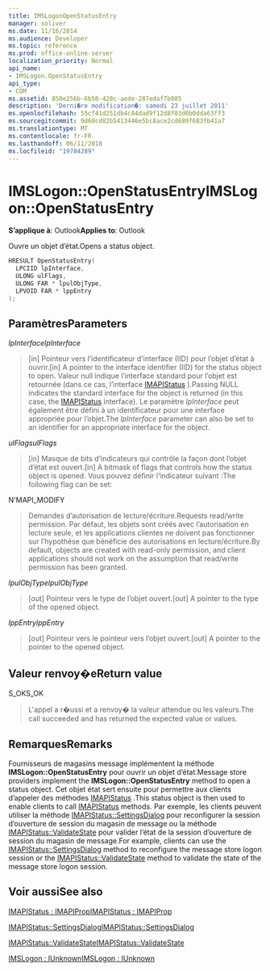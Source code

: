 ```yaml
---
title: IMSLogonOpenStatusEntry
manager: soliver
ms.date: 11/16/2014
ms.audience: Developer
ms.topic: reference
ms.prod: office-online-server
localization_priority: Normal
api_name:
- IMSLogon.OpenStatusEntry
api_type:
- COM
ms.assetid: 850e256b-6b50-428c-aede-287edaf7b005
description: 'Derni�re modification�: samedi 23 juillet 2011'
ms.openlocfilehash: 55cf41d251db4c84dad9f12d8f83d0b0dda63ff3
ms.sourcegitcommit: 9d60cd82b5413446e5bc8ace2cd689f683fb41a7
ms.translationtype: MT
ms.contentlocale: fr-FR
ms.lasthandoff: 06/11/2018
ms.locfileid: "19784289"
---
```

# <a name="imslogonopenstatusentry"></a><span data-ttu-id="b4921-103">IMSLogon::OpenStatusEntry</span><span class="sxs-lookup"><span data-stu-id="b4921-103">IMSLogon::OpenStatusEntry</span></span>

  
  
<span data-ttu-id="b4921-104">**S’applique à**: Outlook</span><span class="sxs-lookup"><span data-stu-id="b4921-104">**Applies to**: Outlook</span></span> 
  
<span data-ttu-id="b4921-105">Ouvre un objet d’état.</span><span class="sxs-lookup"><span data-stu-id="b4921-105">Opens a status object.</span></span>
  
```cpp
HRESULT OpenStatusEntry(
  LPCIID lpInterface,
  ULONG ulFlags,
  ULONG FAR * lpulObjType,
  LPVOID FAR * lppEntry
);
```

## <a name="parameters"></a><span data-ttu-id="b4921-106">Paramètres</span><span class="sxs-lookup"><span data-stu-id="b4921-106">Parameters</span></span>

 <span data-ttu-id="b4921-107">_lpInterface_</span><span class="sxs-lookup"><span data-stu-id="b4921-107">_lpInterface_</span></span>
  
> <span data-ttu-id="b4921-108">[in] Pointeur vers l’identificateur d’interface (IID) pour l’objet d’état à ouvrir.</span><span class="sxs-lookup"><span data-stu-id="b4921-108">[in] A pointer to the interface identifier (IID) for the status object to open.</span></span> <span data-ttu-id="b4921-109">Valeur null indique l’interface standard pour l’objet est retournée (dans ce cas, l’interface [IMAPIStatus](imapistatusimapiprop.md) ).</span><span class="sxs-lookup"><span data-stu-id="b4921-109">Passing NULL indicates the standard interface for the object is returned (in this case, the [IMAPIStatus](imapistatusimapiprop.md) interface).</span></span> <span data-ttu-id="b4921-110">Le paramètre _lpInterface_ peut également être défini à un identificateur pour une interface appropriée pour l’objet.</span><span class="sxs-lookup"><span data-stu-id="b4921-110">The  _lpInterface_ parameter can also be set to an identifier for an appropriate interface for the object.</span></span> 
    
 <span data-ttu-id="b4921-111">_ulFlags_</span><span class="sxs-lookup"><span data-stu-id="b4921-111">_ulFlags_</span></span>
  
> <span data-ttu-id="b4921-112">[in] Masque de bits d’indicateurs qui contrôle la façon dont l’objet d’état est ouvert.</span><span class="sxs-lookup"><span data-stu-id="b4921-112">[in] A bitmask of flags that controls how the status object is opened.</span></span> <span data-ttu-id="b4921-113">Vous pouvez définir l’indicateur suivant :</span><span class="sxs-lookup"><span data-stu-id="b4921-113">The following flag can be set:</span></span>
    
<span data-ttu-id="b4921-114">N'</span><span class="sxs-lookup"><span data-stu-id="b4921-114">MAPI_MODIFY</span></span> 
  
> <span data-ttu-id="b4921-115">Demandes d’autorisation de lecture/écriture.</span><span class="sxs-lookup"><span data-stu-id="b4921-115">Requests read/write permission.</span></span> <span data-ttu-id="b4921-116">Par défaut, les objets sont créés avec l’autorisation en lecture seule, et les applications clientes ne doivent pas fonctionner sur l’hypothèse que bénéficie des autorisations en lecture/écriture.</span><span class="sxs-lookup"><span data-stu-id="b4921-116">By default, objects are created with read-only permission, and client applications should not work on the assumption that read/write permission has been granted.</span></span> 
    
 <span data-ttu-id="b4921-117">_lpulObjType_</span><span class="sxs-lookup"><span data-stu-id="b4921-117">_lpulObjType_</span></span>
  
> <span data-ttu-id="b4921-118">[out] Pointeur vers le type de l’objet ouvert.</span><span class="sxs-lookup"><span data-stu-id="b4921-118">[out] A pointer to the type of the opened object.</span></span>
    
 <span data-ttu-id="b4921-119">_lppEntry_</span><span class="sxs-lookup"><span data-stu-id="b4921-119">_lppEntry_</span></span>
  
> <span data-ttu-id="b4921-120">[out] Pointeur vers le pointeur vers l’objet ouvert.</span><span class="sxs-lookup"><span data-stu-id="b4921-120">[out] A pointer to the pointer to the opened object.</span></span>
    
## <a name="return-value"></a><span data-ttu-id="b4921-121">Valeur renvoy�e</span><span class="sxs-lookup"><span data-stu-id="b4921-121">Return value</span></span>

<span data-ttu-id="b4921-122">S_OK</span><span class="sxs-lookup"><span data-stu-id="b4921-122">S_OK</span></span> 
  
> <span data-ttu-id="b4921-123">L'appel a r�ussi et a renvoy� la valeur attendue ou les valeurs.</span><span class="sxs-lookup"><span data-stu-id="b4921-123">The call succeeded and has returned the expected value or values.</span></span>
    
## <a name="remarks"></a><span data-ttu-id="b4921-124">Remarques</span><span class="sxs-lookup"><span data-stu-id="b4921-124">Remarks</span></span>

<span data-ttu-id="b4921-125">Fournisseurs de magasins message implémentent la méthode **IMSLogon::OpenStatusEntry** pour ouvrir un objet d’état.</span><span class="sxs-lookup"><span data-stu-id="b4921-125">Message store providers implement the **IMSLogon::OpenStatusEntry** method to open a status object.</span></span> <span data-ttu-id="b4921-126">Cet objet état sert ensuite pour permettre aux clients d’appeler des méthodes [IMAPIStatus](imapistatusimapiprop.md) .</span><span class="sxs-lookup"><span data-stu-id="b4921-126">This status object is then used to enable clients to call [IMAPIStatus](imapistatusimapiprop.md) methods.</span></span> <span data-ttu-id="b4921-127">Par exemple, les clients peuvent utiliser la méthode [IMAPIStatus::SettingsDialog](imapistatus-settingsdialog.md) pour reconfigurer la session d’ouverture de session du magasin de message ou la méthode [IMAPIStatus::ValidateState](imapistatus-validatestate.md) pour valider l’état de la session d’ouverture de session du magasin de message.</span><span class="sxs-lookup"><span data-stu-id="b4921-127">For example, clients can use the [IMAPIStatus::SettingsDialog](imapistatus-settingsdialog.md) method to reconfigure the message store logon session or the [IMAPIStatus::ValidateState](imapistatus-validatestate.md) method to validate the state of the message store logon session.</span></span> 
  
## <a name="see-also"></a><span data-ttu-id="b4921-128">Voir aussi</span><span class="sxs-lookup"><span data-stu-id="b4921-128">See also</span></span>



[<span data-ttu-id="b4921-129">IMAPIStatus : IMAPIProp</span><span class="sxs-lookup"><span data-stu-id="b4921-129">IMAPIStatus : IMAPIProp</span></span>](imapistatusimapiprop.md)
  
[<span data-ttu-id="b4921-130">IMAPIStatus::SettingsDialog</span><span class="sxs-lookup"><span data-stu-id="b4921-130">IMAPIStatus::SettingsDialog</span></span>](imapistatus-settingsdialog.md)
  
[<span data-ttu-id="b4921-131">IMAPIStatus::ValidateState</span><span class="sxs-lookup"><span data-stu-id="b4921-131">IMAPIStatus::ValidateState</span></span>](imapistatus-validatestate.md)
  
[<span data-ttu-id="b4921-132">IMSLogon : IUnknown</span><span class="sxs-lookup"><span data-stu-id="b4921-132">IMSLogon : IUnknown</span></span>](imslogoniunknown.md)

